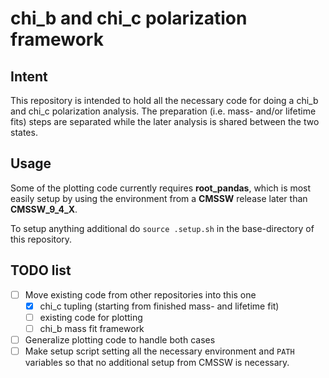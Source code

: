 # chi\_b and chi\_c polarization framework

## Intent
This repository is intended to hold all the necessary code for doing a chi\_b and chi\_c polarization analysis. The preparation (i.e. mass- and/or lifetime fits) steps are separated while the later analysis is shared between the two states.

## Usage
Some of the plotting code currently requires **root_pandas**, which is most easily setup by using the environment from a **CMSSW** release later than **CMSSW_9_4_X**.

To setup anything additional do `source .setup.sh` in the base-directory of this repository.

## TODO list
* [ ] Move existing code from other repositories into this one
  - [x] chi\_c tupling (starting from finished mass- and lifetime fit)
  - [ ] existing code for plotting
  - [ ] chi\_b mass fit framework
* [ ] Generalize plotting code to handle both cases
* [ ] Make setup script setting all the necessary environment and `PATH` variables so that no additional setup from CMSSW is necessary.
